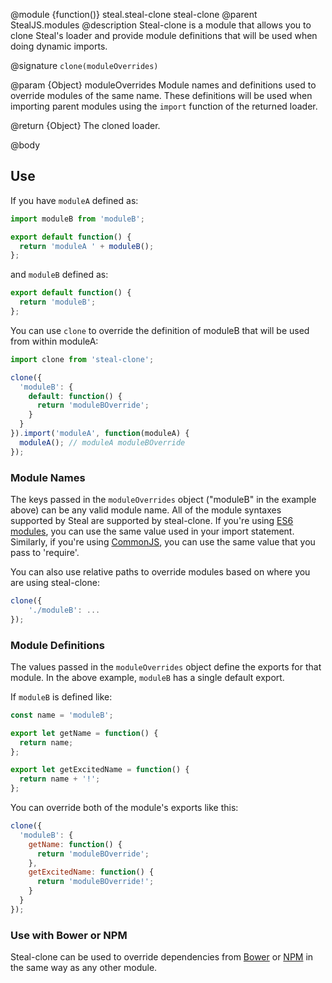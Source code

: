 @module {function()} steal.steal-clone steal-clone
@parent StealJS.modules
@description
Steal-clone is a module that allows you to clone Steal's loader and provide module definitions that will be used when doing dynamic imports.

@signature `clone(moduleOverrides)`

@param {Object} moduleOverrides Module names and definitions used to override modules of the same name. These definitions will be used when importing parent modules using the `import` function of the returned loader.

@return {Object} The cloned loader.

@body

## Use

If you have `moduleA` defined as:

```js
import moduleB from 'moduleB';

export default function() {
  return 'moduleA ' + moduleB();
};
```

and `moduleB` defined as:

```js
export default function() {
  return 'moduleB';
};
```

You can use `clone` to override the definition of moduleB that will be used from within moduleA:

```js
import clone from 'steal-clone';

clone({
  'moduleB': {
    default: function() {
      return 'moduleBOverride';
    }
  }
}).import('moduleA', function(moduleA) {
  moduleA(); // moduleA moduleBOverride
});
```

### Module Names

The keys passed in the `moduleOverrides` object ("moduleB" in the example above) can be any valid module name. All of the module syntaxes supported by Steal are supported by steal-clone. If you're using [ES6 modules](http://stealjs.com/docs/syntax.es6.html), you can use the same value used in your import statement. Similarly, if you're using [CommonJS](http://stealjs.com/docs/syntax.CommonJS.html), you can use the same value that you pass to 'require'.

You can also use relative paths to override modules based on where you are using steal-clone:

```js
clone({
	'./moduleB': ...
});
```

### Module Definitions

The values passed in the `moduleOverrides` object define the exports for that module. In the above example, `moduleB` has a single default export.

If `moduleB` is defined like:

```js
const name = 'moduleB';

export let getName = function() {
  return name;
};

export let getExcitedName = function() {
  return name + '!';
};
```

You can override both of the module's exports like this:

```js
clone({
  'moduleB': {
    getName: function() {
      return 'moduleBOverride';
    },
    getExcitedName: function() {
      return 'moduleBOverride!';
    }
  }
});
```

### Use with Bower or NPM

Steal-clone can be used to override dependencies from [Bower](http://stealjs.com/docs/bower.html) or [NPM](http://stealjs.com/docs/npm.html) in the same way as any other module.
